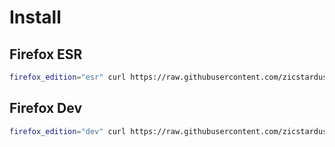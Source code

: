 # Install

## Firefox ESR
```bash
firefox_edition="esr" curl https://raw.githubusercontent.com/zicstardust/firefox-linux-install/main/install.sh | bash
```

## Firefox Dev
```bash
firefox_edition="dev" curl https://raw.githubusercontent.com/zicstardust/firefox-linux-install/main/install.sh | bash
```